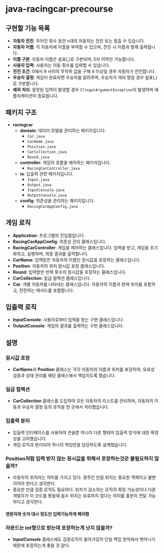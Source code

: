 # java-racingcar-precourse

## 구현할 기능 목록

- **자동차 전진**: 주어진 횟수 동안 n대의 자동차는 전진 또는 멈출 수 있습니다.
- **자동차 이름**: 각 자동차에 이름을 부여할 수 있으며, 전진 시 이름과 함께 출력됩니다.
- **이름 구분**: 자동차 이름은 쉼표(,)로 구분되며, 5자 이하만 가능합니다.
- **사용자 입력**: 사용자는 이동 횟수를 입력할 수 있습니다.
- **전진 조건**: 0에서 9 사이의 무작위 값을 구해 4 이상일 경우 자동차가 전진합니다.
- **우승자 결정**: 게임이 완료되면 우승자를 알려주며, 우승자가 여러 명일 경우 쉼표(,)로 구분합니다.
- **예외 처리**: 잘못된 입력이 발생할 경우 `IllegalArgumentException`이 발생하며 애플리케이션이 종료됩니다.

## 패키지 구조

- **racingcar**
    - **domain**: 데이터 모델을 관리하는 패키지입니다.
        - `Car.java`
        - `CarName.java`
        - `Position.java`
        - `CarCollection.java`
        - `Round.java`
    - **controller**: 게임의 흐름을 제어하는 패키지입니다.
        - `RacingCarController.java`
    - **io**: 입출력 관련 패키지입니다.
        - `Input.java`
        - `Output.java`
        - `InputConsole.java`
        - `OutputConsole.java`
    - **config**: 의존성을 관리하는 패키지입니다.
        - `RacingCarAppConfig.java`

## 게임 로직

- **Application**: 프로그램의 진입점입니다.
- **RacingCarAppConfig**: 의존성 관리 클래스입니다.
- **RacingCarController**: 게임을 제어하는 클래스입니다. 입력을 받고, 게임을 초기화하고, 실행하며, 최종 결과를 출력합니다.
- **CarName**: 입력받은 자동차의 이름인 원시값을 포장하는 클래스입니다.
- **Position**: 자동차의 위치 원시값 포장 클래스입니다.
- **Round**: 입력받은 반복 횟수의 원시값을 포장하는 클래스입니다.
- **CarCollection**: 일급 컬렉션 클래스입니다.
- **Car**: 개별 자동차를 나타내는 클래스입니다. 자동차의 이름과 현재 위치를 포함하고, 전진하는 메서드를 포함합니다.

## 입출력 로직

- **InputConsole**: 사용자로부터 입력을 받는 구현 클래스입니다.
- **OutputConsole**: 게임의 결과를 출력하는 구현 클래스입니다.

## 설명

### 원시값 포장

- **CarName**과 **Position** 클래스는 각각 자동차의 이름과 위치를 포장하여, 유효성 검증과 상태 관리를 해당 클래스에서 책임지도록 했습니다.

### 일급 컬렉션

- **CarCollection** 클래스를 도입하여 모든 자동차의 리스트를 관리하며, 자동차의 이동과 우승자 결정 등의 로직을 한 곳에서 처리했습니다.

### 입출력 분리

- 입출력 인터페이스를 사용하여 콘솔뿐 아니라 다른 형태의 입출력 방식에 대한 확장성을 고려했습니다.
- 게임 로직과 분리되어 하나의 책임만을 담당하도록 설계했습니다.

### Position처럼 입력 받지 않는 원시값을 위해서 포장하는것은 불필요하지 않을까?

- 자동차의 위치라는 의미를 가지고 있다. 경주인 만큼 위치는 중요한 객체이고 불변이어야 한다고 생각한다.
- 중요한 만큼 검증 로직도 필요하다. 위치가 감소하는 로직의 확장 가능성이나 다른 개발자가 이 코드를 봤을때 음수 위치는 유효하지 않다는 의미를 충분히 전달 가능하다고 생각한다.

#### 영문자와 숫자 대시 정도만 입력가능하게 해야함

### 라운드는 int형으로 받는데 포장하는게 낫지 않을까?

- **InputConsole** 클래스에도 검증로직이 들어가있어 단일 책임 원칙에서 벗어나기 때문에 포장하는게 좋을 것 같다.